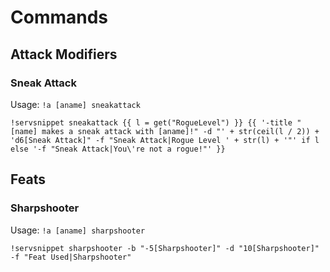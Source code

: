 # Commands

## Attack Modifiers

### Sneak Attack

Usage: `!a [aname] sneakattack`

```
!servsnippet sneakattack {{ l = get("RogueLevel") }} {{ '-title "[name] makes a sneak attack with [aname]!" -d "' + str(ceil(l / 2)) + 'd6[Sneak Attack]" -f "Sneak Attack|Rogue Level ' + str(l) + '"' if l else '-f "Sneak Attack|You\'re not a rogue!"' }}
```

## Feats

### Sharpshooter

Usage: `!a [aname] sharpshooter`

```
!servsnippet sharpshooter -b "-5[Sharpshooter]" -d "10[Sharpshooter]" -f "Feat Used|Sharpshooter"
```
